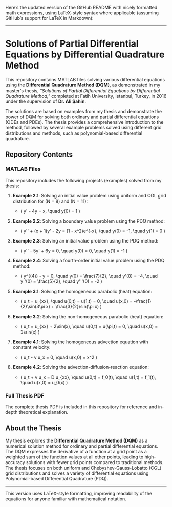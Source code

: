 Here’s the updated version of the GitHub README with nicely formatted math expressions, using LaTeX-style syntax where applicable (assuming GitHub’s support for LaTeX in Markdown):

---

# Solutions of Partial Differential Equations by Differential Quadrature Method

This repository contains MATLAB files solving various differential equations using the **Differential Quadrature Method (DQM)**, as demonstrated in my master's thesis, *"Solutions of Partial Differential Equations by Differential Quadrature Method,"* completed at Fatih University, Istanbul, Turkey, in 2016 under the supervision of **Dr. Ali Şahin**.

The solutions are based on examples from my thesis and demonstrate the power of DQM for solving both ordinary and partial differential equations (ODEs and PDEs). The thesis provides a comprehensive introduction to the method, followed by several example problems solved using different grid distributions and methods, such as polynomial-based differential quadrature.

## Repository Contents

### MATLAB Files

This repository includes the following projects (examples) solved from my thesis:

1. **Example 2.1**: Solving an initial value problem using uniform and CGL grid distribution for \(N = 8\) and \(N = 11\):
   - \( y' - 4y = x, \quad y(0) = 1 \)

2. **Example 2.2**: Solving a boundary value problem using the PDQ method:
   - \( y'' + (x + 1)y' - 2y = (1 - x^2)e^{-x}, \quad y(0) = -1, \quad y(1) = 0 \)

3. **Example 2.3**: Solving an initial value problem using the PDQ method:
   - \( y'' - 5y' + 6y = 0, \quad y(0) = 0, \quad y(1) = -1 \)

4. **Example 2.4**: Solving a fourth-order initial value problem using the PDQ method:
   - \( y^{(4)} - y = 0, \quad y(0) = \frac{7}{2}, \quad y'(0) = -4, \quad y''(0) = \frac{5}{2}, \quad y'''(0) = -2 \)

5. **Example 3.1**: Solving the homogeneous parabolic (heat) equation:
   - \( u_t = u_{xx}, \quad u(0,t) = u(1,t) = 0, \quad u(x,0) = -\frac{1}{2}\sin(3\pi x) + \frac{3}{2}\sin(\pi x) \)

6. **Example 3.2**: Solving the non-homogeneous parabolic (heat) equation:
   - \( u_t = u_{xx} + 2\sin(x), \quad u(0,t) = u(\pi,t) = 0, \quad u(x,0) = 3\sin(x) \)

7. **Example 4.1**: Solving the homogeneous advection equation with constant velocity:
   - \( u_t - v u_x = 0, \quad u(x,0) = x^2 \)

8. **Example 4.2**: Solving the advection-diffusion-reaction equation:
   - \( u_t + v u_x = D u_{xx}, \quad u(0,t) = f_0(t), \quad u(1,t) = f_1(t), \quad u(x,0) = u_0(x) \)

### Full Thesis PDF

The complete thesis PDF is included in this repository for reference and in-depth theoretical explanation.

## About the Thesis

My thesis explores the **Differential Quadrature Method (DQM)** as a numerical solution method for ordinary and partial differential equations. The DQM expresses the derivative of a function at a grid point as a weighted sum of the function values at all other points, leading to high-accuracy solutions with fewer grid points compared to traditional methods. The thesis focuses on both uniform and Chebyshev-Gauss-Lobatto (CGL) grid distributions and solves a variety of differential equations using Polynomial-based Differential Quadrature (PDQ).

---

This version uses LaTeX-style formatting, improving readability of the equations for anyone familiar with mathematical notation.
